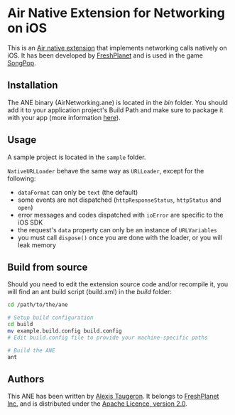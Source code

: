 Air Native Extension for Networking on iOS
======================================

This is an [Air native extension](http://www.adobe.com/devnet/air/native-extensions-for-air.html) that implements networking calls natively on iOS. It has been developed by [FreshPlanet](http://freshplanet.com) and is used in the game [SongPop](http://songpop.fm).


Installation
------

The ANE binary (AirNetworking.ane) is located in the *bin* folder. You should add it to your application project's Build Path and make sure to package it with your app (more information [here](http://help.adobe.com/en_US/air/build/WS597e5dadb9cc1e0253f7d2fc1311b491071-8000.html)).


Usage
-----

A sample project is located in the ```sample``` folder.

```NativeURLLoader``` behave the same way as ```URLLoader```, except for the following:

* ```dataFormat``` can only be ```text``` (the default)
* some events are not dispatched (```httpResponseStatus```, ```httpStatus``` and ```open```)
* error messages and codes dispatched with ```ioError``` are specific to the iOS SDK
* the request's ```data``` property can only be an instance of ```URLVariables```
* you must call ```dispose()``` once you are done with the loader, or you will leak memory


Build from source
---------

Should you need to edit the extension source code and/or recompile it, you will find an ant build script (build.xml) in the *build* folder:
    
```bash
cd /path/to/the/ane

# Setup build configuration
cd build
mv example.build.config build.config
# Edit build.config file to provide your machine-specific paths

# Build the ANE
ant
```


Authors
------

This ANE has been written by [Alexis Taugeron](http://alexistaugeron.com). It belongs to [FreshPlanet Inc.](http://freshplanet.com) and is distributed under the [Apache Licence, version 2.0](http://www.apache.org/licenses/LICENSE-2.0).